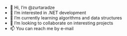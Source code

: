 - 👋 Hi, I’m @zurtaradze
- 👀 I’m interested in .NET development
- 🌱 I’m currently learning algorithms and data structures
- 💞️ I’m looking to collaborate on interesting projects
- 📫 You can reach me by e-mail

<!---
zurtaradze/zurtaradze is a ✨ special ✨ repository because its `README.md` (this file) appears on your GitHub profile.
You can click the Preview link to take a look at your changes.
--->
